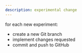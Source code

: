 ```yaml
---
description: experimental change
---
```


for each new experiment:
- create a new Git branch
- implement changes requested
- commit and push to GitHub
